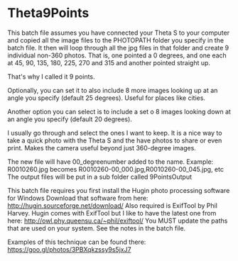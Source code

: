 # Theta9Points

This batch file assumes you have connected your Theta S to your computer and copied all the image files to 
the PHOTOPATH folder you specify in the batch file. It then will loop through all the jpg files in that folder and create 9 individual non-360 photos.
That is, one pointed a 0 degrees, and one each at 45, 90, 135, 180, 225, 270 and 315 and another pointed straight up. 

That's why I called it 9 points.

Optionally, you can set it to also include 8 more images looking up at an angle you specify (default 25 degrees). Useful for places like cities.

Another option you can select is to include a set o 8 images looking down at an angle you specify (default 20 degrees).

I usually go through and select the ones I want to keep. It is a nice way to take a quick photo with the Theta S and the have photos to share or even print.
Makes the camera useful beyond just 360-degree images.

The new file will have 00_degreenumber added to the name. Example: R0010260.jpg becomes R0010260-00_000.jpg,R0010260-00_045.jpg, etc
The output files will be put in a sub folder called 9PointsOutput

This batch file requires you first install the Hugin photo processing software for Windows
Download that software from here: http://hugin.sourceforge.net/download/
Also required is ExifTool by Phil Harvey. Hugin comes with ExifTool but I like to have the latest one from here:
http://owl.phy.queensu.ca/~phil/exiftool/
You MUST update the paths that are used on your system. See the notes in the batch file.

Examples of this technique can be found there: https://goo.gl/photos/3PBXqkzssy9s5jxJ7
